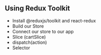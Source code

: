 
## Using Redux Toolkit

- Install @reduxjs/toolkit and react-redux
- Build our Store
- Connect our store to our app
- Slice (cartSlice)
- dispatch(action)
- Selector

